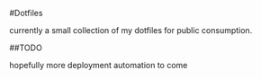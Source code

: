 #Dotfiles

currently a small collection of my dotfiles for public consumption.

##TODO

hopefully more deployment automation to come
